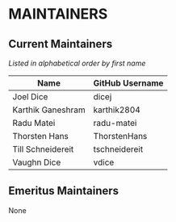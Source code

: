 # MAINTAINERS

## Current Maintainers

_Listed in alphabetical order by first name_

| Name | GitHub Username |
| --- | --- |
| Joel Dice | dicej |
| Karthik Ganeshram | karthik2804 |
| Radu Matei | radu-matei |
| Thorsten Hans | ThorstenHans |
| Till Schneidereit | tschneidereit |
| Vaughn Dice | vdice |

## Emeritus Maintainers

None
